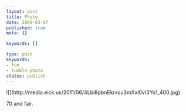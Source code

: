 ```yaml
---
layout: post
title: Photo
date: 2009-03-07
published: true
meta: {}

keywords: []

type: post
keywords:
- fun
- tumble-photo
status: publish
---
```

<div class="figure">            ![](http://media.eick.us/2011/06/4Lbi8pbnEkrxsu3mXxl0vI3Yo1_400.jpg)        </div>

70 and fair.

